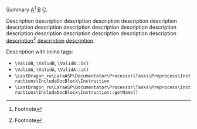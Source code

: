 Summary [A][link][^1] [B](#fragment) [C][fragment].

Description description description description description description
description description description description description description
description description description description description description
[description][link][^1] [description](#fragment) [description][fragment].

Description with inline tags:

- `\ValidB`, `\ValidB`, `\ValidB::b()`
- `\ValidA`, `\ValidA`, `\ValidA::a()`
- `\LastDragon_ru\LaraASP\Documentator\Processor\Tasks\Preprocess\Instructions\IncludeDocBlock\Instruction`
- `\LastDragon_ru\LaraASP\Documentator\Processor\Tasks\Preprocess\Instructions\IncludeDocBlock\Instruction::getName()`

[link]: https://example.com/
[fragment]: #fragment

[^1]: Footnote
